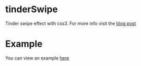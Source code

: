 # tinderSwipe
Tinder swipe effect with css3. For more info visit the [blog post](http://pudymody.github.io/2015/08/09/tinder-like-swipe.html)

# Example
You can view an example [here](http://pudymody.github.io/tinderSwipe/)
